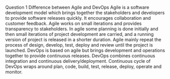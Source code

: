 Question 1 
Difference between Agile and DevOps
Agile is a software development model which brings together the stakeholders and developers to provide software releases quickly. It encourages collaboration and customer feedback. Agile works on small iterations and provides transparency to stakeholders. In agile some planning is done initially and then small iterations of project development are carried, and a running version of project is released in a shorter duration. Agile mainly repeat the process of design, develop, test, deploy and review until the project is launched. DevOps is based on agile but brings development and operations together to provide continuous releases. DevOps combines continuous integration and continuous delivery/deployment. Continuous cycle of DevOps wraps around plan, code, build, test, release, deploy, operate and monitor.
